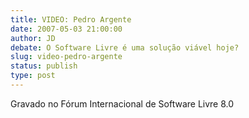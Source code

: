 ```yaml
---
title: VIDEO: Pedro Argente
date: 2007-05-03 21:00:00
author: JD
debate: O Software Livre é uma solução viável hoje?
slug: video-pedro-argente
status: publish 
type: post
---
```


  
Gravado no Fórum Internacional de Software Livre 8.0
